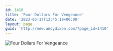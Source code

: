 ```yaml
---
id: 1410
title: 'Four Dollars For Vengeance'
date: '2023-03-17T13:45:19+00:00'
layout: page
guid: 'http://new.andydixon.com/?page_id=1410'
---
```


![Four Dollars For Vengeance](https://i0.wp.com/assets.g8x2.ldn.idrivee2-23.com/posters/Four%20Dollars%20For%20Vengeance%2001.jpg?w=1200&ssl=1 "Four Dollars For Vengeance")